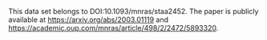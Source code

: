 This data set belongs to DOI:10.1093/mnras/staa2452. The paper is publicly available at https://arxiv.org/abs/2003.01119 and https://academic.oup.com/mnras/article/498/2/2472/5893320.
